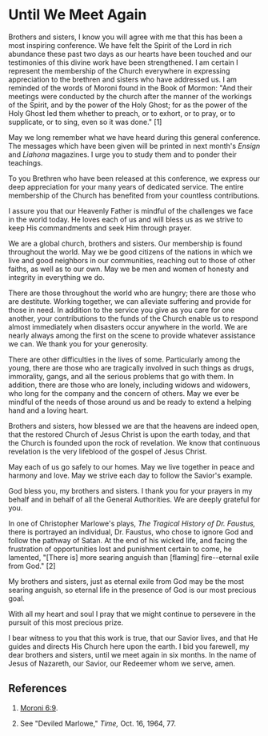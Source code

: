 # Until We Meet Again

Brothers and sisters, I know you will agree with me that this has been a most
inspiring conference. We have felt the Spirit of the Lord in rich abundance
these past two days as our hearts have been touched and our testimonies of
this divine work have been strengthened. I am certain I represent the
membership of the Church everywhere in expressing appreciation to the brethren
and sisters who have addressed us. I am reminded of the words of Moroni found
in the Book of Mormon: "And their meetings were conducted by the church after
the manner of the workings of the Spirit, and by the power of the Holy Ghost;
for as the power of the Holy Ghost led them whether to preach, or to exhort,
or to pray, or to supplicate, or to sing, even so it was done." [1]

May we long remember what we have heard during this general conference. The
messages which have been given will be printed in next month's _Ensign_ and
_Liahona_ magazines. I urge you to study them and to ponder their teachings.

To you Brethren who have been released at this conference, we express our deep
appreciation for your many years of dedicated service. The entire membership
of the Church has benefited from your countless contributions.

I assure you that our Heavenly Father is mindful of the challenges we face in
the world today. He loves each of us and will bless us as we strive to keep
His commandments and seek Him through prayer.

We are a global church, brothers and sisters. Our membership is found
throughout the world. May we be good citizens of the nations in which we live
and good neighbors in our communities, reaching out to those of other faiths,
as well as to our own. May we be men and women of honesty and integrity in
everything we do.

There are those throughout the world who are hungry; there are those who are
destitute. Working together, we can alleviate suffering and provide for those
in need. In addition to the service you give as you care for one another, your
contributions to the funds of the Church enable us to respond almost
immediately when disasters occur anywhere in the world. We are nearly always
among the first on the scene to provide whatever assistance we can. We thank
you for your generosity.

There are other difficulties in the lives of some. Particularly among the
young, there are those who are tragically involved in such things as drugs,
immorality, gangs, and all the serious problems that go with them. In
addition, there are those who are lonely, including widows and widowers, who
long for the company and the concern of others. May we ever be mindful of the
needs of those around us and be ready to extend a helping hand and a loving
heart.

Brothers and sisters, how blessed we are that the heavens are indeed open,
that the restored Church of Jesus Christ is upon the earth today, and that the
Church is founded upon the rock of revelation. We know that continuous
revelation is the very lifeblood of the gospel of Jesus Christ.

May each of us go safely to our homes. May we live together in peace and
harmony and love. May we strive each day to follow the Savior's example.

God bless you, my brothers and sisters. I thank you for your prayers in my
behalf and in behalf of all the General Authorities. We are deeply grateful
for you.

In one of Christopher Marlowe's plays, _The Tragical History of Dr. Faustus,_
there is portrayed an individual, Dr. Faustus, who chose to ignore God and
follow the pathway of Satan. At the end of his wicked life, and facing the
frustration of opportunities lost and punishment certain to come, he lamented,
"[There is] more searing anguish than [flaming] fire--eternal exile from God."
[2]

My brothers and sisters, just as eternal exile from God may be the most
searing anguish, so eternal life in the presence of God is our most precious
goal.

With all my heart and soul I pray that we might continue to persevere in the
pursuit of this most precious prize.

I bear witness to you that this work is true, that our Savior lives, and that
He guides and directs His Church here upon the earth. I bid you farewell, my
dear brothers and sisters, until we meet again in six months. In the name of
Jesus of Nazareth, our Savior, our Redeemer whom we serve, amen.

## References

  1.   [Moroni 6:9](https://www.lds.org/scriptures/bofm/moro/6.9?lang=eng#8).

  2.  See "Deviled Marlowe," _Time,_ Oct. 16, 1964, 77.

